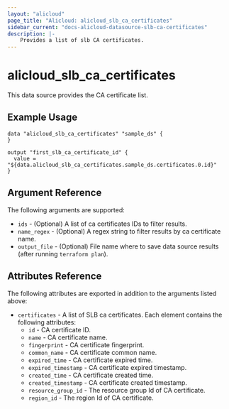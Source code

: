 ```yaml
---
layout: "alicloud"
page_title: "Alicloud: alicloud_slb_ca_certificates"
sidebar_current: "docs-alicloud-datasource-slb-ca-certificates"
description: |-
    Provides a list of slb CA certificates.
---
```

# alicloud\_slb_ca_certificates

This data source provides the CA certificate list.

## Example Usage

```
data "alicloud_slb_ca_certificates" "sample_ds" {
}

output "first_slb_ca_certificate_id" {
  value = "${data.alicloud_slb_ca_certificates.sample_ds.certificates.0.id}"
}
```

## Argument Reference

The following arguments are supported:

* `ids` - (Optional) A list of ca certificates IDs to filter results.
* `name_regex` - (Optional) A regex string to filter results by ca certificate name.
* `output_file` - (Optional) File name where to save data source results (after running `terraform plan`).

## Attributes Reference

The following attributes are exported in addition to the arguments listed above:

* `certificates` - A list of SLB ca certificates. Each element contains the following attributes:
  * `id` - CA certificate ID.
  * `name` - CA certificate name.
  * `fingerprint` - CA certificate fingerprint.
  * `common_name` - CA certificate common name.
  * `expired_time` - CA certificate expired time.
  * `expired_timestamp` - CA certificate expired timestamp.
  * `created_time` - CA certificate created time.
  * `created_timestamp` - CA certificate created timestamp.
  * `resource_group_id` - The resource group Id of CA certificate.
  * `region_id` - The region Id of CA certificate.

